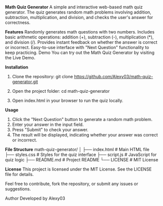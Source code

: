 **Math Quiz Generator**
A simple and interactive web-based math quiz generator. The quiz generates random math problems involving addition, subtraction, multiplication, and division, and checks the user's answer for correctness.

**Features**
Randomly generates math questions with two numbers.
Includes basic arithmetic operations: addition (+), subtraction (-), multiplication (*), and division (/).
Provides instant feedback on whether the answer is correct or incorrect.
Easy-to-use interface with "Next Question" functionality to keep practicing.
Demo
You can try out the Math Quiz Generator by visiting the Live Demo.

**Installation**
1. Clone the repository:
git clone https://github.com/Alexy03/math-quiz-generator.git

2. Open the project folder:
cd math-quiz-generator

3. Open index.html in your browser to run the quiz locally.
   
**Usage**
1. Click the "Next Question" button to generate a random math problem.
2. Enter your answer in the input field.
3. Press "Submit" to check your answer.
4. The result will be displayed, indicating whether your answer was correct or incorrect.

**File Structure**
math-quiz-generator/
│
├── index.html          # Main HTML file
├── styles.css          # Styles for the quiz interface
├── script.js           # JavaScript for quiz logic
├── README.md           # Project README
└── LICENSE             # MIT License

**License**
This project is licensed under the MIT License. See the LICENSE file for details.

Feel free to contribute, fork the repository, or submit any issues or suggestions.

Author
Developed by Alexy03
